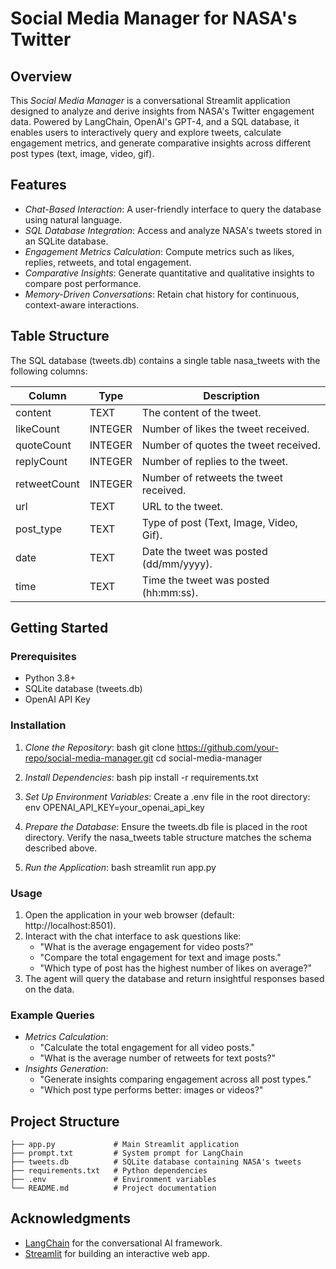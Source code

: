 # Social Media Manager for NASA's Twitter

## Overview
This *Social Media Manager* is a conversational Streamlit application designed to analyze and derive insights from NASA's Twitter engagement data. Powered by LangChain, OpenAI's GPT-4, and a SQL database, it enables users to interactively query and explore tweets, calculate engagement metrics, and generate comparative insights across different post types (text, image, video, gif).

## Features
- *Chat-Based Interaction*: A user-friendly interface to query the database using natural language.
- *SQL Database Integration*: Access and analyze NASA's tweets stored in an SQLite database.
- *Engagement Metrics Calculation*: Compute metrics such as likes, replies, retweets, and total engagement.
- *Comparative Insights*: Generate quantitative and qualitative insights to compare post performance.
- *Memory-Driven Conversations*: Retain chat history for continuous, context-aware interactions.

## Table Structure
The SQL database (tweets.db) contains a single table nasa_tweets with the following columns:

| Column         | Type    | Description                                      |
|----------------|---------|--------------------------------------------------|
| content      | TEXT    | The content of the tweet.                        |
| likeCount    | INTEGER | Number of likes the tweet received.              |
| quoteCount   | INTEGER | Number of quotes the tweet received.             |
| replyCount   | INTEGER | Number of replies to the tweet.                  |
| retweetCount | INTEGER | Number of retweets the tweet received.           |
| url          | TEXT    | URL to the tweet.                                |
| post_type    | TEXT    | Type of post (Text, Image, Video, Gif).          |
| date         | TEXT    | Date the tweet was posted (dd/mm/yyyy).          |
| time         | TEXT    | Time the tweet was posted (hh:mm:ss).            |

## Getting Started

### Prerequisites
- Python 3.8+
- SQLite database (tweets.db)
- OpenAI API Key

### Installation
1. *Clone the Repository*:
    bash
    git clone https://github.com/your-repo/social-media-manager.git
    cd social-media-manager
    

2. *Install Dependencies*:
    bash
    pip install -r requirements.txt
    

3. *Set Up Environment Variables*:
    Create a .env file in the root directory:
    env
    OPENAI_API_KEY=your_openai_api_key
    

4. *Prepare the Database*:
    Ensure the tweets.db file is placed in the root directory. Verify the nasa_tweets table structure matches the schema described above.

5. *Run the Application*:
    bash
    streamlit run app.py
    

### Usage
1. Open the application in your web browser (default: http://localhost:8501).
2. Interact with the chat interface to ask questions like:
   - "What is the average engagement for video posts?"
   - "Compare the total engagement for text and image posts."
   - "Which type of post has the highest number of likes on average?"
3. The agent will query the database and return insightful responses based on the data.

### Example Queries
- *Metrics Calculation*:
  - "Calculate the total engagement for all video posts."
  - "What is the average number of retweets for text posts?"
- *Insights Generation*:
  - "Generate insights comparing engagement across all post types."
  - "Which post type performs better: images or videos?"

## Project Structure
```
├── app.py             # Main Streamlit application
├── prompt.txt         # System prompt for LangChain
├── tweets.db          # SQLite database containing NASA's tweets
├── requirements.txt   # Python dependencies
├── .env               # Environment variables
└── README.md          # Project documentation
```

## Acknowledgments
- [LangChain](https://github.com/langchain-ai/langchain) for the conversational AI framework.
- [Streamlit](https://streamlit.io/) for building an interactive web app.
